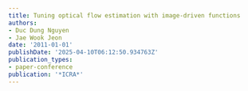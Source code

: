 ```yaml
---
title: Tuning optical flow estimation with image-driven functions
authors:
- Duc Dung Nguyen
- Jae Wook Jeon
date: '2011-01-01'
publishDate: '2025-04-10T06:12:50.934763Z'
publication_types:
- paper-conference
publication: '*ICRA*'
---
```

